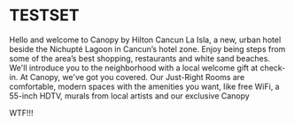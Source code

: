 # TESTSET

Hello and welcome to Canopy by Hilton Cancun La Isla, a new, urban hotel beside the Nichupté Lagoon in Cancun’s hotel zone. Enjoy being steps from some of the area’s best shopping, restaurants and white sand beaches. We'll introduce you to the neighborhood with a local welcome gift at check-in.
At Canopy, we've got you covered. Our Just-Right Rooms are comfortable, modern spaces with the amenities you want, like free WiFi, a 55-inch HDTV, murals from local artists and our exclusive Canopy


WTF!!!
